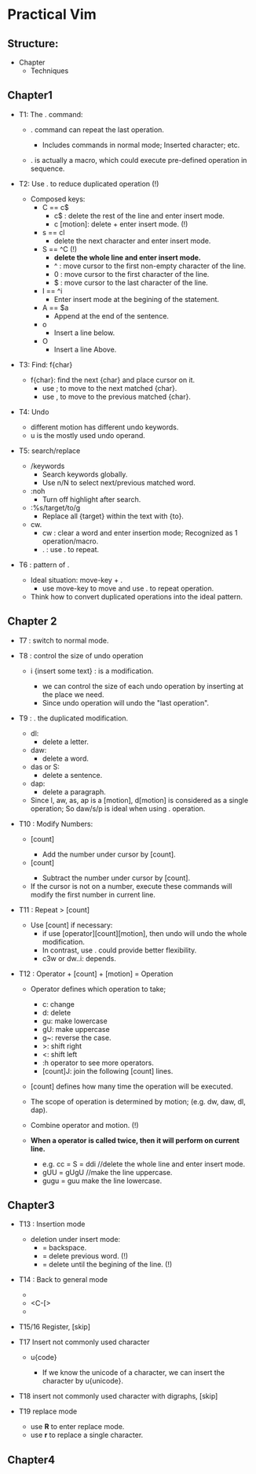 # Practical Vim

## Structure:
- Chapter
    - Techniques

## Chapter1
- T1: The . command:
	- . command can repeat the last operation.
		- Includes commands in normal mode; Inserted character; etc.

	- . is actually a macro, which could execute pre-defined operation in sequence.

- T2: Use . to reduce duplicated operation (!)
    - Composed keys:
        - C == c$
            - c$ : delete the rest of the line and enter insert mode.
            - c [motion]: delete + enter insert mode. (!)
        - s == cl
            - delete the next character and enter insert mode.
        - S == ^C (!)
            - **delete the whole line and enter insert mode.**
            - ^ : move cursor to the first non-empty character of the line.
            - 0 : move cursor to the first character of the line.
            - $ : move cursor to the last character of the line.
        - I == ^i
            - Enter insert mode at the begining of the statement.
        - A == $a
            - Append at the end of the sentence.
        - o
            - Insert a line below.
        - O
            - Insert a line Above.

- T3: Find: f{char}
    - f{char}: find the next {char} and place cursor on it.
        - use ; to move to the next matched {char}.
        - use , to move to the previous matched {char}.

- T4: Undo 
    - different motion has different undo keywords.
    - u is the mostly used undo operand.

- T5: search/replace
    - /keywords 
        - Search keywords globally.
        - Use n/N to select next/previous matched word.
    - :noh
        - Turn off highlight after search.
    - :%s/target/to/g
        - Replace all {target} within the text with {to}.
    - cw.
        - cw : clear a word and enter insertion mode; Recognized as 1 operation/macro.
        - . : use . to repeat.

- T6 : pattern of .
    - Ideal situation: move-key + .
        - use move-key to move and use . to repeat operation.
    - Think how to convert duplicated operations into the ideal pattern. 

## Chapter 2
- T7 : switch to normal mode.

- T8 : control the size of undo operation
    - i {insert some text} <Esc> : is a modification.
        - we can control the size of each undo operation by inserting <Esc> at the place we need.
        - Since undo operation will undo the "last operation".

- T9 : . the duplicated modification.
    - dl:
        - delete a letter.
    - daw:
        - delete a word.
    - das or S:
        - delete a sentence.
    - dap:
        - delete a paragraph.
    - Since l, aw, as, ap is a [motion], d[motion] is considered as a single operation; So daw/s/p is ideal when using . operation.

- T10 : Modify Numbers:
    - [count]<ctrl-a>
        - Add the number under cursor by [count].
    - [count]<ctrl-x>
        - Subtract the number under cursor by [count].
    - If the cursor is not on a number, execute these commands will modify the first number in current line.

- T11 : Repeat > [count]
    - Use [count] if necessary:
        - if use [operator][count][motion], then undo will undo the whole modification.
        - In contrast, use . could provide better flexibility.
        - c3w or dw..i: depends.

- T12 : Operator + [count] + [motion] = Operation
    - Operator defines which operation to take; 
        - c: change
        - d: delete
        - gu: make lowercase
        - gU: make uppercase
        - g~: reverse the case.
        - \>: shift right
        - <: shift left
        - :h operator to see more operators.
        - [count]J: join the following [count] lines.

    - [count] defines how many time the operation will be executed.

    - The scope of operation is determined by motion; (e.g. dw, daw, dl, dap).

    - Combine operator and motion. (!)
    - **When a operator is called twice, then it will perform on current line.**
        - e.g. cc = S = ddi   //delete the whole line and enter insert mode.
        - gUU = gUgU    //make the line uppercase.
        - gugu = guu make the line lowercase.

## Chapter3

- T13 : Insertion mode
    - deletion under insert mode:
        - <C-h> = backspace.
        - <C-w> = delete previous word. (!)
        - <C-u> = delete until the begining of the line. (!)

- T14 : Back to general mode
    - <Esc>
    - <C-[>
    - <C-c>

- T15/16 Register, [skip]

- T17 Insert not commonly used character
    - <C-v>u{code}
        - If we know the unicode of a character, we can insert the character by <C-v>u{unicode}.

- T18 insert not commonly used character with digraphs, [skip]

- T19 replace mode
    - use **R** to enter replace mode.
    - use **r** to replace a single character.

## Chapter4
